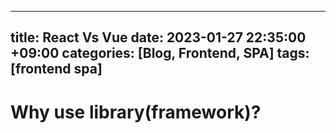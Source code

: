 
---
title: React Vs Vue
date: 2023-01-27 22:35:00 +09:00
categories: [Blog, Frontend, SPA]
tags: [frontend spa]
---


# Why use library(framework)?


